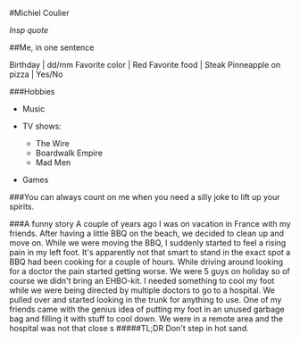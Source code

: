 #Michiel Coulier

*Insp quote*

##Me, in one sentence

Birthday | dd/mm
Favorite color | Red
Favorite food | Steak
Pinneapple on pizza | Yes/No

###Hobbies
* Music
* TV shows:
    * The Wire
    * Boardwalk Empire
    * Mad Men
    
* Games

###You can always count on me when you need a silly joke to lift up your spirits.

###A funny story
A couple of years ago I was on vacation in France with my friends. After having a little BBQ on the beach, we decided to clean up and move on. While we were moving the BBQ, I suddenly started to feel a rising pain in my left foot. It's apparently not that smart to stand in the exact spot a BBQ had been cooking for a couple of hours. While driving around looking for a doctor the pain started getting worse. We were 5 guys on holiday so of course we didn't bring an EHBO-kit. I needed something to cool my foot while we were being directed by multiple doctors to go to a hospital. We pulled over and started looking in the trunk for anything to use. One of my friends came with the genius idea of putting my foot in an unused garbage bag and filling it with stuff to cool down. We were in a remote area and the hospital was not that close s
#####TL;DR
Don't step in hot sand.

